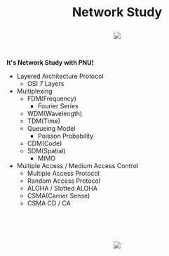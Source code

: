# <p align="center">Network Study</p>
<p align="center">
<img src="https://img.shields.io/badge/NETWORK-512BD4?style=for-the-badge&logo=.NET&logoColor=black">
</p>
<br/>  

__It's Network Study with PNU!__
- Layered Architecture Protocol
  - OSI 7 Layers
- Multiplexing
  - FDM(Frequency)
    - Fourier Series
  - WDM(Wavelength)
  - TDM(Time)
  - Queueing Model
    - Poisson Probability
  - CDM(Code)
  - SDM(Spatial)
    - MIMO
- Multiple Access / Medium Access Control
  - Multiple Access Protocol
  - Random Access Protocol
  - ALOHA / Slotted ALOHA
  - CSMA(Carrier Sense)
  - CSMA CD / CA

<br/>
<br/>
<br/>
<p align="center">
<img src="https://github-readme-stats.vercel.app/api?username=Jinseop-Sim&show_icons=true&theme=gruvbox&hide=["issues"]">
</p> 
